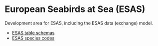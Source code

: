 # European Seabirds at Sea (ESAS)

<!-- Note this README is also used as homepage for https://ices-tools-dev.github.io/esas/ -->

Development area for ESAS, including the ESAS data (exchange) model.

- [ESAS table schemas](https://ices-tools-dev.github.io/esas/tables/)
- [ESAS species codes](https://ices-tools-dev.github.io/esas/species/)
